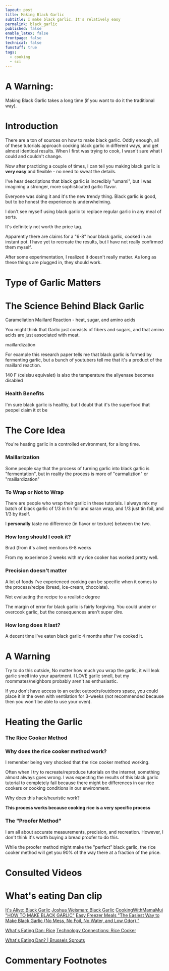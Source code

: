 ```yaml
---
layout: post
title: Making Black Garlic
subtitle: I make black garlic. It's relatively easy
permalink: black_garlic
published: false
enable_latex: false
frontpage: false
technical: false
funstuff: true
tags:
  - cooking
  - sci
---
```


# A Warning: 
Making Black Garlic takes a long time (if you want to do it the traditional way).


# Introduction
There are a ton of sources on how to make black garlic. Oddly enough, all of these tutorials approach cooking black garlic in different ways, and get almost identical results. When I first was trying to cook, I wasn't sure what I could and couldn't change. 

Now after practicing a couple of times, I can tell you making black garlic is **very easy** and flexible - no need to sweat the details. 

I've hear descriptions that black garlic is incredibly "umami", but I was imagining a stronger, more sophisticated garlic flavor. 

Everyone was doing it and it's the new trendy thing. Black garlic is good, but to be honest the experience is underwhelming. 

I don't see myself using black garlic to replace regular garlic in any meal of sorts. 

It's definitely not worth the price tag. 


Apparently there are claims for a "6-8" hour black garlic, cooked in an instant pot. I have yet to recreate the results, but I have not really confirmed them myself. 


After some experimentation, I realized it doesn't really matter. As long as these things are plugged in, they should work. 


# Type of Garlic Matters

# The Science Behind Black Garlic

Carameliation 
Maillard Reaction - heat, sugar, and amino acids


You might think that Garlic just consists of fibers and sugars, and that amino acids are just associated with meat. 

maillardization



For example this research paper tells me that black garlic is formed by fermenting garlic, but a bunch of youtubers tell me that it's a product of the maillard reaction. 

140 F (celsisu equivalet) is also the temperature the allyenase becomes disabled

### Health Benefits
I'm sure black garlic is healthy, but I doubt that it's the superfood that peopel claim it ot be

# The Core Idea
You're heating garlic in a controlled environment, for a long time. 

### Maillarization
Some people say that the process of turning garlic into black garlic is "fermentation", but in reality the process is more of "carmaliztion" or "maillardization"


### To Wrap or Not to Wrap
There are people who wrap their garlic in these tutorials. I always mix my batch of black garlic of 1/3 in tin foil and saran wrap, and 1/3 just tin foil, and 1/3 by itself. 

I **personally** taste no difference (in flavor or texture) between the two. 

### How long should I cook it?

Brad (from it's alive) mentions 6-8 weeks

From my experience 2 weeks with my rice cooker has worked pretty well. 

### Precision doesn't matter
A lot of foods I've experienced cooking can be specific when it comes to the process/recipe (bread, ice-cream, chocolate). 

Not evaluating the recipe to a realistic degree 


The margin of error for black garlic is fairly forgiving. You could under or overcook garlic, but the consequences aren't super dire.

### How long does it last? 
A decent time I've eaten black garlic 4 months after I've cooked it. 

# A Warning
Try to do this outside, No matter how much you wrap the garlic, it will leak garlic smell into your apartment. I LOVE garlic smell, but my roommates/neighbors probably aren't as enthusiastic.

If you don't have access to an outlet outoodrs/outdoors space, you could place it in the oven with ventilation for 3-weeks (not recommended because then you won't be able to use your oven).

# Heating the Garlic

### The Rice Cooker Method



### Why does the rice cooker method work?
I remember being very shocked that the rice cooker method working.

Often when I try to recreate/reproduce tutorials on the internet, something almost always goes wrong. I was expecting the results of this black garlic tutorial to completely fail because there might be differences in our rice cookers or cooking conditions in our environment. 

Why does this hack/heuristic work?

**This process works because cooking rice is a very specific process**

### The "Proofer Method"
I am all about accurate measurements, precision, and recreation. However, I don't think it's worth buying a bread proofer to do this. 

While the proofer method might make the "perfect" black garlic, the rice cooker method will get you 90% of the way there at a fraction of the price. 


# Consulted Videos

# What's eating Dan clip


[It's Alive: Black Garlic](https://youtu.be/bF39Xet-3Nk)
[Joshua Weisman: Black Garlic](https://youtu.be/w7An6nWb-PI)
[CookingWithMamaMui "HOW TO MAKE BLACK GARLIC"](https://youtu.be/L0Lwqp7Rkhw)
[Easy Freezer Meals "The Easiest Way to Make Black Garlic (No Mess, No Foil, No Water, and Low Odor)
"](https://youtu.be/COpwxYAFs3Y?t=1)

[What's Eating Dan: Rice](https://youtu.be/JOOSikanIlI)
[Technology Connections: Rice Cooker](https://youtu.be/RSTNhvDGbYI)

[What's Eating Dan? | Brussels Sprouts](https://youtu.be/B2Q4RRjNveE)



# Commentary Footnotes


